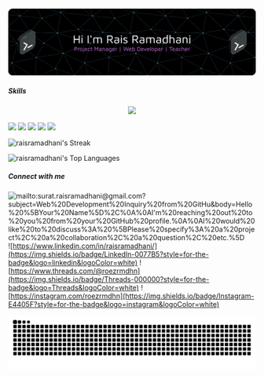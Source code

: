 <!-- ## Hi there 👋 -->

![Rais Ramadhani](images/github-header.png)

##### Skills

<p align="center">
  <a href="https://skillicons.dev">
    <img src="https://skillicons.dev/icons?i=git,python,r,php,javascript,laravel,tailwind,nodejs&theme=dark" />
  </a>
</p>

<img src="https://img.shields.io/badge/Keras-FF0000?style=for-the-badge&logo=keras&logoColor=white"> <img src="https://img.shields.io/badge/TensorFlow-FF6F00?style=for-the-badge&logo=tensorflow&logoColor=white"> <img src="https://img.shields.io/badge/Google%20Analytics-E37400?style=for-the-badge&logo=google%20analytics&logoColor=white"> <img src="https://img.shields.io/badge/Cloudflare-F38020?style=for-the-badge&logo=Cloudflare&logoColor=white"> <img src="https://img.shields.io/badge/ngrok-140648?style=for-the-badge&logo=Ngrok&logoColor=white">

![raisramadhani's Streak](https://github-readme-streak-stats.herokuapp.com/?user=raisramadhani&theme=dark&hide_border=true)

![raisramadhani's Top Languages](https://github-readme-stats.vercel.app/api/top-langs/?username=raisramadhani&theme=dark&show_icons=true&hide_border=true&layout=compact)

##### Connect with me

![mailto:surat.raisramadhani@gmail.com?subject=Web%20Development%20Inquiry%20from%20GitHu&body=Hello%20%5BYour%20Name%5D%2C%0A%0AI'm%20reaching%20out%20to%20you%20from%20your%20GitHub%20profile.%0A%0AI%20would%20like%20to%20discuss%3A%20%5BPlease%20specify%3A%20a%20project%2C%20a%20collaboration%2C%20a%20question%2C%20etc.%5D](https://img.shields.io/badge/Gmail-D14836?style=for-the-badge&logo=gmail&logoColor=white) ![https://www.linkedin.com/in/raisramadhani/](https://img.shields.io/badge/LinkedIn-0077B5?style=for-the-badge&logo=linkedin&logoColor=white) ![https://www.threads.com/@roezrmdhn](https://img.shields.io/badge/Threads-000000?style=for-the-badge&logo=Threads&logoColor=white) ![https://instagram.com/roezrmdhn](https://img.shields.io/badge/Instagram-E4405F?style=for-the-badge&logo=instagram&logoColor=white)

<img src="https://raw.githubusercontent.com/raisramadhani/raisramadhani/output/snake.svg" alt="Snake animation" />

###

<!--
**raisramadhani/raisramadhani** is a ✨ _special_ ✨ repository because its `README.md` (this file) appears on your GitHub profile.

Here are some ideas to get you started:

- 🔭 I’m currently working on ...
- 🌱 I’m currently learning ...
- 👯 I’m looking to collaborate on ...
- 🤔 I’m looking for help with ...
- 💬 Ask me about ...
- 📫 How to reach me: ...
- 😄 Pronouns: ...
- ⚡ Fun fact: ...
-->
